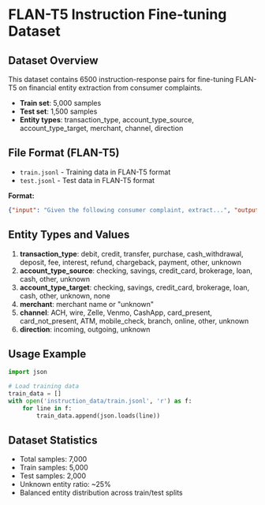 # FLAN-T5 Instruction Fine-tuning Dataset

## Dataset Overview
This dataset contains 6500 instruction-response pairs for fine-tuning FLAN-T5 on financial entity extraction from consumer complaints.

- **Train set**: 5,000 samples
- **Test set**: 1,500 samples
- **Entity types**: transaction_type, account_type_source, account_type_target, merchant, channel, direction

## File Format (FLAN-T5)
- `train.jsonl` - Training data in FLAN-T5 format
- `test.jsonl` - Test data in FLAN-T5 format

**Format:**
```json
{"input": "Given the following consumer complaint, extract...", "output": "unknown"}
```

## Entity Types and Values

1. **transaction_type**: debit, credit, transfer, purchase, cash_withdrawal, deposit, fee, interest, refund, chargeback, payment, other, unknown
2. **account_type_source**: checking, savings, credit_card, brokerage, loan, cash, other, unknown
3. **account_type_target**: checking, savings, credit_card, brokerage, loan, cash, other, unknown, none
4. **merchant**: merchant name or "unknown"
5. **channel**: ACH, wire, Zelle, Venmo, CashApp, card_present, card_not_present, ATM, mobile_check, branch, online, other, unknown
6. **direction**: incoming, outgoing, unknown

## Usage Example

```python
import json

# Load training data
train_data = []
with open('instruction_data/train.jsonl', 'r') as f:
    for line in f:
        train_data.append(json.loads(line))
```

## Dataset Statistics
- Total samples: 7,000
- Train samples: 5,000
- Test samples: 2,000
- Unknown entity ratio: ~25%
- Balanced entity distribution across train/test splits

